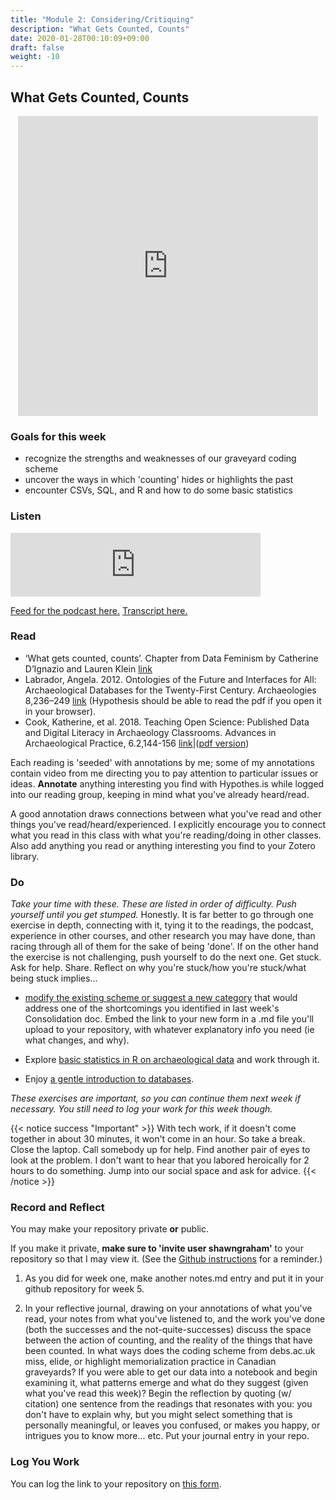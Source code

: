 ```yaml
---
title: "Module 2: Considering/Critiquing"
description: "What Gets Counted, Counts"
date: 2020-01-28T00:10:09+09:00
draft: false
weight: -10
---
```

## What Gets Counted, Counts

<p align="center"><iframe id="vp1dKyin" title="Video Player" width="480" height="480" frameborder="0" src="https://s3.amazonaws.com/embed.animoto.com/play.html?w=swf/production/vp1&e=1594149967&f=dKyinzRRGGSKAfLkkhPFKA&d=0&m=p&r=360x360+480x480+720x720&volume=100&start_res=720x720&i=m&asset_domain=s3-p.animoto.com&animoto_domain=animoto.com&options=" allowfullscreen></iframe></p>

### Goals for this week

- recognize the strengths and weaknesses of our graveyard coding scheme
- uncover the ways in which 'counting' hides or highlights the past
- encounter CSVs, SQL, and R and how to do some basic statistics

### Listen

<iframe src="https://anchor.fm/dr-graham/embed/episodes/HIST3000CLCV3000-Week-5-What-gets-counted--counts-ei3nbu" height="102px" width="400px" frameborder="0" scrolling="no"></iframe>

[Feed for the podcast here.](https://anchor.fm/s/1c3d3bfc/podcast/rss) [Transcript here.](/transcripts/m2-episode-1)

### Read

+ ‘What gets counted, counts’. Chapter from Data Feminism by Catherine D’Ignazio and Lauren Klein [link](https://data-feminism.mitpress.mit.edu/pub/h1w0nbqp/release/2)
+ Labrador, Angela. 2012. Ontologies of the Future and Interfaces for All: Archaeological Databases for the Twenty-First Century. Archaeologies 8,236–249 [link](data/Ontologies_of_the_Future_and_Interfaces.pdf) (Hypothesis should be able to read the pdf if you open it in your browser).
+ Cook, Katherine, et al. 2018.  Teaching Open Science: Published Data and Digital Literacy in Archaeology Classrooms. Advances in Archaeological Practice, 6.2,144-156 [link](https://www.cambridge.org/core/journals/advances-in-archaeological-practice/article/teaching-open-science-published-data-and-digital-literacy-in-archaeology-classrooms/8404682E019727CCF43416B81E4E9092/core-reader)|([pdf version](data/teaching_open_science_published_data_and_digital_literacy_in_archaeology_classrooms.pdf))

Each reading is 'seeded' with annotations by me; some of my annotations contain video from me directing you to pay attention to particular issues or ideas. **Annotate** anything interesting you find with Hypothes.is while logged into our reading group, keeping in mind what you've already heard/read.

A good annotation draws connections between what you've read and other things you've read/heard/experienced. I explicitly encourage you to connect what you read in this class with what you're reading/doing in other classes. Also add anything you read or anything interesting you find to your Zotero library.

### Do

_Take your time with these. These are listed in order of difficulty. Push yourself until you get stumped._ Honestly. It is far better to go through one exercise in depth, connecting with it, tying it to the readings, the podcast, experience in other courses, and other research you may have done, than racing through all of them for the sake of being 'done'. If on the other hand the exercise is not challenging, push yourself to do the next one. Get stuck. Ask for help. Share. Reflect on why you're stuck/how you're stuck/what being stuck implies...

- [modify the existing scheme or suggest a new category](/week/5/kobotoolbox) that would address one of the shortcomings you identified in last week's Consolidation doc. Embed the link to your new form in a .md file you'll upload to your repository, with whatever explanatory info you need (ie what changes, and why).

- Explore [basic statistics in R on archaeological data](week/5/basic-r-stats) and work through it.

- Enjoy [a gentle introduction to databases](/week/5/databases).

_These exercises are important, so you can continue them next week if necessary. You still need to log your work for this week though._

{{< notice success "Important" >}} With tech work, if it doesn't come together in about 30 minutes, it won't come in an hour. So take a break. Close the laptop. Call somebody up for help. Find another pair of eyes to look at the problem. I don't want to hear that you labored heroically for 2 hours to do something. Jump into our social space and ask for advice.
{{< /notice >}}

### Record and Reflect

You may make your repository private **or** public.

If you make it private, **make sure to 'invite user shawngraham'** to your repository so that I may view it. (See the [Github instructions](/week/1/github) for a reminder.)

1. As you did for week one, make another notes.md entry and put it in your github repository for week 5.

2. In your reflective journal, drawing on your annotations of what you've read, your notes from what you've listened to, and the work you've done (both the successes and the not-quite-successes) discuss the space between the action of counting, and the reality of the things that have been counted. In what ways does the coding scheme from debs.ac.uk miss, elide, or highlight memorialization practice in Canadian graveyards? If you were able to get our data into a notebook and begin examining it, what patterns emerge and what do they suggest (given what you've read this week)? Begin the reflection by quoting (w/ citation) one sentence from the readings that resonates with you: you don't have to explain why, but you might select something that is personally meaningful, or leaves you confused, or makes you happy, or intrigues you to know more... etc. Put your journal entry in your repo.

### Log You Work

You can log the link to your repository on [this form](https://forms.gle/9BMvFeFda9qq36fAA).
